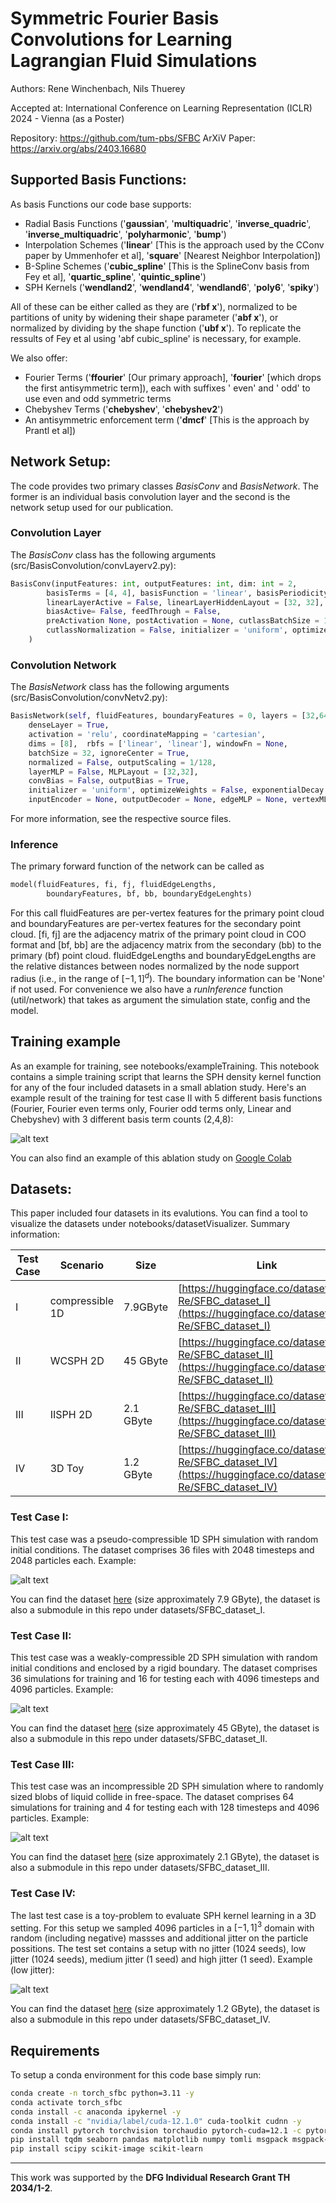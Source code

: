 # Symmetric Fourier Basis Convolutions for Learning Lagrangian Fluid Simulations

Authors: Rene Winchenbach, Nils Thuerey

Accepted at: International Conference on Learning Representation (ICLR) 2024 - Vienna (as a Poster)

Repository: https://github.com/tum-pbs/SFBC
ArXiV Paper: https://arxiv.org/abs/2403.16680

## Supported Basis Functions:

As basis Functions our code base supports:

- Radial Basis Functions ('__gaussian__', '__multiquadric__', '__inverse_quadric__', '__inverse_multiquadric__', '__polyharmonic__', '__bump__')
- Interpolation Schemes ('__linear__' [This is the approach used by the CConv paper by Ummenhofer et al], '__square__' [Nearest Neighbor Interpolation])
- B-Spline Schemes ('__cubic_spline__' [This is the SplineConv basis from Fey et al], '__quartic_spline__', '__quintic_spline__')
- SPH Kernels ('__wendland2__', '__wendland4__', '__wendland6__', '__poly6__', '__spiky__')

All of these can be either called as they are ('__rbf x__'), normalized to be partitions of unity by widening their shape parameter ('__abf x__'), or normalized by dividing by the shape function ('__ubf x__'). To replicate the ressults of Fey et al using 'abf cubic_spline' is necessary, for example.

We also offer:

- Fourier Terms ('__ffourier__' [Our primary approach], '__fourier__' [which drops the first antisymmetric term]), each with suffixes ' even' and ' odd' to use even and odd symmetric terms
- Chebyshev Terms ('__chebyshev__', '__chebyshev2__')
- An antisymmetric enforcement term ('__dmcf__' [This is the approach by Prantl et al])

## Network Setup:

The code provides two primary classes _BasisConv_ and _BasisNetwork_. The former is an individual basis convolution layer and the second is the network setup used for our publication.

### Convolution Layer

The _BasisConv_ class has the following arguments (src/BasisConvolution/convLayerv2.py):

```py
BasisConv(inputFeatures: int, outputFeatures: int, dim: int = 2,
        basisTerms = [4, 4], basisFunction = 'linear', basisPeriodicity = False,
        linearLayerActive = False, linearLayerHiddenLayout = [32, 32], linearLayerActivation = 'relu',
        biasActive= False, feedThrough = False,
        preActivation None, postActivation = None, cutlassBatchSize = 16,
        cutlassNormalization = False, initializer = 'uniform', optimizeWeights = False, exponentialDecay = False
    )
```

<!-- The arguments are:

__inputFeatures__ : [_int_]: The number of features given to the network for which the convoluution is performed
__outputFeatures__ : [_int_]: The number of features of the messages created (and agglomorated) by the network
__dim__ : [_int_]: Spatial Dimensionality of the data
__basisTerms__ : [_Union[int, List[int]]_] = [4, 4]: 
__basisFunction__ : [_Union[int, List[int]]_] = 'linear': 
__basisPeriodicity__ : [_Union[bool, List[bool]]_] = False: 

__linearLayerActive__: [_bool_] = False: 
__linearLayerHiddenLayout__: [_List[int]_] = [32, 32]: 
__linearLayerActivation__: [_str_] = 'relu': 

__biasActive__: bool = False: 
__feedThrough__: bool = False: 

__preActivation__: Optional[str] = None: 
__postActivation__: Optional[str] = None: 

__cutlassBatchSize__ = 16: 

__cutlassNormalization__ = False: 
__initializer__ = 'uniform': 
__optimizeWeights__ = False: 
__exponentialDecay__ = False:  -->

### Convolution Network


The _BasisNetwork_ class has the following arguments (src/BasisConvolution/convNetv2.py):

```py
BasisNetwork(self, fluidFeatures, boundaryFeatures = 0, layers = [32,64,64,2], 
    denseLayer = True, 
    activation = 'relu', coordinateMapping = 'cartesian', 
    dims = [8],  rbfs = ['linear', 'linear'], windowFn = None, 
    batchSize = 32, ignoreCenter = True, 
    normalized = False, outputScaling = 1/128, 
    layerMLP = False, MLPLayout = [32,32], 
    convBias = False, outputBias = True, 
    initializer = 'uniform', optimizeWeights = False, exponentialDecay = True, 
    inputEncoder = None, outputDecoder = None, edgeMLP = None, vertexMLP = None):
```

For more information, see the respective source files.

### Inference

The primary forward function of the network can be called as
```py
model(fluidFeatures, fi, fj, fluidEdgeLengths, 
        boundaryFeatures, bf, bb, boundaryEdgeLenghts)
```

For this call fluidFeatures are per-vertex features for the primary point cloud and boundaryFeatures are per-vertex features for the secondary point cloud. [fi, fj] are the adjacency matrix of the primary point cloud in COO format and [bf, bb] are the adjacency matrix from the secondary (bb) to the primary (bf) point cloud. fluidEdgeLengths and boundaryEdgeLengths are the relative distances between nodes normalized by the node support radius (i.e., in the range of $[-1,1]^d$). The boundary information can be 'None' if not used. For convenience we also have a _runInference_ function (util/network) that takes as argument the simulation state, config and the model.

## Training example

As an example for training, see notebooks/exampleTraining. This notebook contains a simple training script that learns the SPH density kernel function for any of the four included datasets in a small ablation study. Here's an example result of the training for test case II with 5 different basis functions (Fourier, Fourier even terms only, Fourier odd terms only, Linear and Chebyshev) with 3 different basis term counts (2,4,8):

![alt text](https://github.com/tum-pbs/SFBC/raw/main/figures/train.png)

You can also find an example of this ablation study on [Google Colab](https://colab.research.google.com/drive/1p0NChJwexFaNUtRKvEEtkDHf9AsONVCI?usp=sharing)


## Datasets:

This paper included four datasets in its evalutions. You can find a tool to visualize the datasets under notebooks/datasetVisualizer. Summary information:

Test Case | Scenario | Size | Link
---|---|---|---
I | compressible 1D | 7.9GByte | [https://huggingface.co/datasets/Wi-Re/SFBC_dataset_I](https://huggingface.co/datasets/Wi-Re/SFBC_dataset_I)
II | WCSPH 2D | 45 GByte | [https://huggingface.co/datasets/Wi-Re/SFBC_dataset_II](https://huggingface.co/datasets/Wi-Re/SFBC_dataset_II)
III | IISPH 2D | 2.1 GByte | [https://huggingface.co/datasets/Wi-Re/SFBC_dataset_III](https://huggingface.co/datasets/Wi-Re/SFBC_dataset_III)
IV | 3D Toy | 1.2 GByte | [https://huggingface.co/datasets/Wi-Re/SFBC_dataset_IV](https://huggingface.co/datasets/Wi-Re/SFBC_dataset_IV)

### Test Case I:

This test case was a pseudo-compressible 1D SPH simulation with random initial conditions. The dataset comprises 36 files with 2048 timesteps and 2048 particles each. Example:

![alt text](https://github.com/tum-pbs/SFBC/raw/main/figures/image.png)

You can find the dataset [here](https://huggingface.co/datasets/Wi-Re/SFBC_dataset_I) (size approximately 7.9 GByte), the dataset is also a submodule in this repo under datasets/SFBC_dataset_I.

### Test Case II:

This test case was a weakly-compressible 2D SPH simulation with random initial conditions and enclosed by a rigid boundary. The dataset comprises 36 simulations for training and 16 for testing each with 4096 timesteps and 4096 particles. Example:

![alt text](https://github.com/tum-pbs/SFBC/raw/main/figures/image-1.png)

You can find the dataset [here](https://huggingface.co/datasets/Wi-Re/SFBC_dataset_II) (size approximately 45 GByte), the dataset is also a submodule in this repo under datasets/SFBC_dataset_II.

### Test Case III:

This test case was an incompressible 2D SPH simulation where to randomly sized blobs of liquid collide in free-space. The dataset comprises 64 simulations for training and 4 for testing each with 128 timesteps and 4096 particles. Example:

![alt text](https://github.com/tum-pbs/SFBC/raw/main/figures/image-2.png)

You can find the dataset [here](https://huggingface.co/datasets/Wi-Re/SFBC_dataset_III) (size approximately 2.1 GByte), the dataset is also a submodule in this repo under datasets/SFBC_dataset_III.

### Test Case IV:

The last test case is a toy-problem to evaluate SPH kernel learning in a 3D setting. For this setup we sampled 4096 particles in a $[-1,1]^3$ domain with random (including negative) massses and additional jitter on the particle possitions. The test set contains a setup with no jitter (1024 seeds), low jitter (1024 seeds), medium jitter (1 seed) and high jitter (1 seed). Example (low jitter): 

![alt text](https://github.com/tum-pbs/SFBC/raw/main/figures/image-3.png)

You can find the dataset [here](https://huggingface.co/datasets/Wi-Re/SFBC_dataset_IV) (size approximately 1.2 GByte), the dataset is also a submodule in this repo under datasets/SFBC_dataset_IV.

## Requirements

To setup a conda environment for this code base simply run:
```bash
conda create -n torch_sfbc python=3.11 -y
conda activate torch_sfbc
conda install -c anaconda ipykernel -y
conda install -c "nvidia/label/cuda-12.1.0" cuda-toolkit cudnn -y
conda install pytorch torchvision torchaudio pytorch-cuda=12.1 -c pytorch -c nvidia -y
pip install tqdm seaborn pandas matplotlib numpy tomli msgpack msgpack-numpy portalocker h5py zstandard ipykernel ipympl 
pip install scipy scikit-image scikit-learn
```

--- 
This work was supported by the __DFG Individual Research Grant TH 2034/1-2__. 
